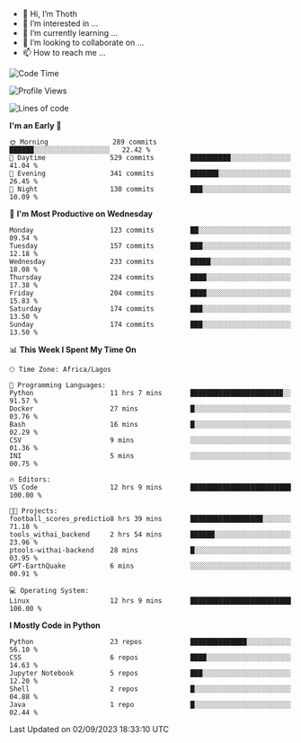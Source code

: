 <!---
thoth2357/thoth2357 is a ✨ special ✨ repository because its `README.md` (this file) appears on your GitHub profile.
You can click the Preview link to take a look at your changes.
--->

- 👋 Hi, I’m Thoth
- 👀 I’m interested in ...
- 🌱 I’m currently learning ...
- 💞️ I’m looking to collaborate on ...
- 📫 How to reach me ...




<!--START_SECTION:waka-->
![Code Time](http://img.shields.io/badge/Code%20Time-2%2C267%20hrs%2018%20mins-blue)

![Profile Views](http://img.shields.io/badge/Profile%20Views-0-blue)

![Lines of code](https://img.shields.io/badge/From%20Hello%20World%20I%27ve%20Written-29.8%20million%20lines%20of%20code-blue)

**I'm an Early 🐤** 

```text
🌞 Morning                289 commits         ██████░░░░░░░░░░░░░░░░░░░   22.42 % 
🌆 Daytime                529 commits         ██████████░░░░░░░░░░░░░░░   41.04 % 
🌃 Evening                341 commits         ███████░░░░░░░░░░░░░░░░░░   26.45 % 
🌙 Night                  130 commits         ███░░░░░░░░░░░░░░░░░░░░░░   10.09 % 
```
📅 **I'm Most Productive on Wednesday** 

```text
Monday                   123 commits         ██░░░░░░░░░░░░░░░░░░░░░░░   09.54 % 
Tuesday                  157 commits         ███░░░░░░░░░░░░░░░░░░░░░░   12.18 % 
Wednesday                233 commits         █████░░░░░░░░░░░░░░░░░░░░   18.08 % 
Thursday                 224 commits         ████░░░░░░░░░░░░░░░░░░░░░   17.38 % 
Friday                   204 commits         ████░░░░░░░░░░░░░░░░░░░░░   15.83 % 
Saturday                 174 commits         ███░░░░░░░░░░░░░░░░░░░░░░   13.50 % 
Sunday                   174 commits         ███░░░░░░░░░░░░░░░░░░░░░░   13.50 % 
```


📊 **This Week I Spent My Time On** 

```text
🕑︎ Time Zone: Africa/Lagos

💬 Programming Languages: 
Python                   11 hrs 7 mins       ███████████████████████░░   91.57 % 
Docker                   27 mins             █░░░░░░░░░░░░░░░░░░░░░░░░   03.76 % 
Bash                     16 mins             █░░░░░░░░░░░░░░░░░░░░░░░░   02.29 % 
CSV                      9 mins              ░░░░░░░░░░░░░░░░░░░░░░░░░   01.36 % 
INI                      5 mins              ░░░░░░░░░░░░░░░░░░░░░░░░░   00.75 % 

🔥 Editors: 
VS Code                  12 hrs 9 mins       █████████████████████████   100.00 % 

🐱‍💻 Projects: 
football_scores_predictio8 hrs 39 mins       ██████████████████░░░░░░░   71.18 % 
tools_withai_backend     2 hrs 54 mins       ██████░░░░░░░░░░░░░░░░░░░   23.96 % 
ptools-withai-backend    28 mins             █░░░░░░░░░░░░░░░░░░░░░░░░   03.95 % 
GPT-EarthQuake           6 mins              ░░░░░░░░░░░░░░░░░░░░░░░░░   00.91 % 

💻 Operating System: 
Linux                    12 hrs 9 mins       █████████████████████████   100.00 % 
```

**I Mostly Code in Python** 

```text
Python                   23 repos            ██████████████░░░░░░░░░░░   56.10 % 
CSS                      6 repos             ████░░░░░░░░░░░░░░░░░░░░░   14.63 % 
Jupyter Notebook         5 repos             ███░░░░░░░░░░░░░░░░░░░░░░   12.20 % 
Shell                    2 repos             █░░░░░░░░░░░░░░░░░░░░░░░░   04.88 % 
Java                     1 repo              █░░░░░░░░░░░░░░░░░░░░░░░░   02.44 % 
```




 Last Updated on 02/09/2023 18:33:10 UTC
<!--END_SECTION:waka-->
<!--![](http://github-profile-summary-cards.vercel.app/api/cards/profile-details?username=thoth2357&theme=2077)

![](http://github-profile-summary-cards.vercel.app/api/cards/stats?username=thoth2357&theme=2077)![](http://github-profile-summary-cards.vercel.app/api/cards/productive-time?username=thoth2357&theme=2077&utcOffset=8) -->

